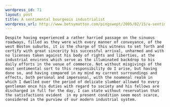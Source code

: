 ```yaml
--- 
wordpress_id: 71
layout: post
title: A sentimental bourgeois industrialist
wordpress_url: http://www.betsymattox.com/pingswept/2005/02/15/a-sentimental-bourgeois-industrialist/
---
```

	Despite having experienced a rather harried passage on the sinuous roadways, filled as they were with every manner of conveyance, of the west Boston suburbs, it is the charge of this witness to set forth and certify with great sincerity his successful arrival, unharmed and with no licenses taken against his body of rights and liberties, at the industrial environs which serve as the illuminated backdrop to his daily efforts in the venue of commerce. Not without misgivings of the most sentimental sort to this responsibility do I arise, but having done so, and having compared in my mind my current surroundings and effects, both personal and impersonal, with the noumenal realm in which I dwelled over the period of delicate slumber allowed to every gentleman once his duties with regard to society and his fellows are discharged in full for the day, I can state without reservation that the satisfactions evident  in my present condition seem most scarce, considered in the purview of our modern industrial system.

